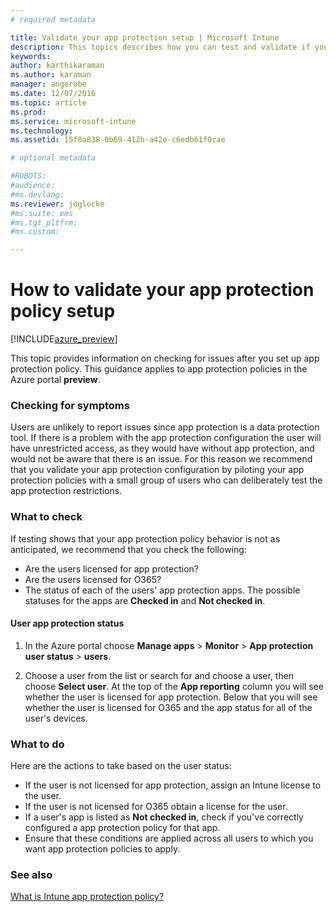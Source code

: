 ```yaml
---
# required metadata

title: Validate your app protection setup | Microsoft Intune
description: This topics describes how you can test and validate if your app protection policy is set up correctly and working as expected.
keywords:
author: karthikaramanms.author: karaman
manager: angerobe
ms.date: 12/07/2016
ms.topic: article
ms.prod:
ms.service: microsoft-intune
ms.technology:
ms.assetid: 15f8a838-0b69-412b-a42e-c6edb61f0cae

# optional metadata

#ROBOTS:
#audience:
#ms.devlang:
ms.reviewer: joglocke
#ms.suite: ems
#ms.tgt_pltfrm:
#ms.custom:

---
```


# How to validate your app protection policy setup

[!INCLUDE[azure_preview](../includes/azure_preview.md)]


This topic provides information on checking for issues after you set up app protection policy. This guidance applies to app protection policies in the Azure portal **preview**.

### Checking for symptoms
Users are unlikely to report issues since app protection is a data protection tool. If there is a problem with the app protection configuration the user will have unrestricted access, as they would have without app protection, and would not be aware that there is an issue. For this reason we recommend that you validate your app protection configuration by piloting your app protection policies with a small group of users who can deliberately test the app protection restrictions.


### What to check

If testing shows that your app protection policy behavior is not as anticipated, we recommend that you check the following:

- Are the users licensed for app protection?
- Are the users licensed for O365?
- The status of each of the users' app protection apps. The possible statuses for the apps are **Checked in** and **Not checked in**.

#### User app protection status
1. In the Azure portal choose **Manage apps** > **Monitor** >  **App protection user status** > **users**.

2. Choose a user from the list or search for and choose a user, then choose **Select user**. At the top of the **App reporting** column you will see whether the user is licensed for app protection. Below that you will see whether the user is licensed for O365 and the app status for all of the user's devices.



### What to do
Here are the actions to take based on the user status:

- If the user is not licensed for app protection, assign an Intune license to the user.
- If the user is not licensed for O365 obtain a license for the user.
- If a user's app is listed as **Not checked in**, check if you've correctly configured a app protection policy for that app.
- Ensure that these conditions are applied across all users to which you want app protection policies to apply.

### See also

[What is Intune app protection policy?](app-protection-policies.md)
